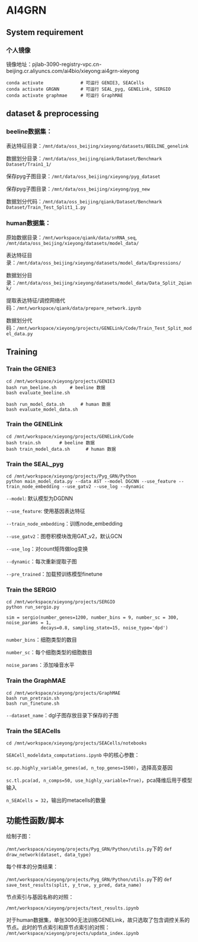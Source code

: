 # AI4GRN

## System requirement

### 个人镜像
镜像地址：pjlab-3090-registry-vpc.cn-beijing.cr.aliyuncs.com/ai4bio/xieyong:ai4grn-xieyong
```
conda activate              # 可运行 GENIE3, SEACells
conda activate GRGNN        # 可运行 SEAL_pyg, GENELink, SERGIO
conda activate graphmae     # 可运行 GraphMAE
```
## dataset & preprocessing
### beeline数据集：
表达特征目录：`/mnt/data/oss_beijing/xieyong/datasets/BEELINE_genelink`

数据划分目录：`/mnt/data/oss_beijing/qiank/Dataset/Benchmark Dataset/Train1_1/`

保存pyg子图目录：`/mnt/data/oss_beijing/xieyong/pyg_dataset`

保存pyg子图目录：`/mnt/data/oss_beijing/xieyong/pyg_new`

数据划分代码：`/mnt/data/oss_beijing/qiank/Dataset/Benchmark Dataset/Train_Test_Split1_1.py`

### human数据集：
原始数据目录：`/mnt/workspace/qiank/data/snRNA_seq`, `/mnt/data/oss_beijing/xieyong/datasets/model_data/`

表达特征目录：`/mnt/data/oss_beijing/xieyong/datasets/model_data/Expressions/`

数据划分目录：`/mnt/data/oss_beijing/xieyong/datasets/model_data/Data_Split_2qiank/`

提取表达特征/调控网络代码：`/mnt/workspace/qiank/data/prepare_network.ipynb`

数据划分代码：`/mnt/workspace/xieyong/projects/GENELink/Code/Train_Test_Split_model_data.py`

## Training 

### Train the **GENIE3** 
```
cd /mnt/workspace/xieyong/projects/GENIE3
bash run_beeline.sh     # beeline 数据
bash evaluate_beeline.sh

bash run_model_data.sh      # human 数据
bash evaluate_model_data.sh
```

### Train the **GENELink** 
```
cd /mnt/workspace/xieyong/projects/GENELink/Code
bash train.sh       # beeline 数据
bash train_model_data.sh      # human 数据
```

### Train the **SEAL_pyg** 
```
cd /mnt/workspace/xieyong/projects/Pyg_GRN/Python
python main_model_data.py --data AST --model DGCNN --use_feature --train_node_embedding --use_gatv2 --use_log --dynamic
```
`--model`: 默认模型为DGDNN 

`--use_feature`: 使用基因表达特征

`--train_node_embedding`：训练node_embedding

`--use_gatv2`：图卷积模块改用GAT_v2，默认GCN

`--use_log`：对count矩阵做log变换

`--dynamic`：每次重新提取子图

`--pre_trained`：加载预训练模型finetune

### Train the **SERGIO** 
```
cd /mnt/workspace/xieyong/projects/SERGIO
python run_sergio.py
```
```
sim = sergio(number_genes=1200, number_bins = 9, number_sc = 300, noise_params = 1,
             decays=0.8, sampling_state=15, noise_type='dpd')
```
`number_bins`：细胞类型的数目

`number_sc`：每个细胞类型的细胞数目

`noise_params`：添加噪音水平


### Train the **GraphMAE**

```
cd /mnt/workspace/xieyong/projects/GraphMAE
bash run_pretrain.sh
bash run_finetune.sh
```
`--dataset_name`：dgl子图存放目录下保存的子图

### Train the **SEACells**
```
cd /mnt/workspace/xieyong/projects/SEACells/notebooks
```
`SEACell_modeldata_computations.ipynb` 中的核心参数：

`sc.pp.highly_variable_genes(ad, n_top_genes=1500)`，选择高变基因

`sc.tl.pca(ad, n_comps=50, use_highly_variable=True)`，pca降维后用于模型输入

`n_SEACells = 32`，输出的metacells的数量

## 功能性函数/脚本

绘制子图：

`/mnt/workspace/xieyong/projects/Pyg_GRN/Python/utils.py`下的
`def draw_network(dataset, data_type)`

每个样本的分类结果：

`/mnt/workspace/xieyong/projects/Pyg_GRN/Python/utils.py`下的
`def save_test_results(split, y_true, y_pred, data_name)`

节点索引与基因名称的对照：

`/mnt/workspace/xieyong/projects/test_results.ipynb`

对于human数据集，单张3090无法训练GENELink，故只选取了包含调控关系的节点。此时的节点索引和原节点索引的对照：
`/mnt/workspace/xieyong/projects/updata_index.ipynb`

